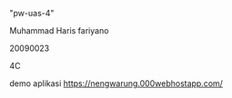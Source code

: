 "pw-uas-4"

Muhammad Haris fariyano

20090023

4C

demo aplikasi https://nengwarung.000webhostapp.com/
